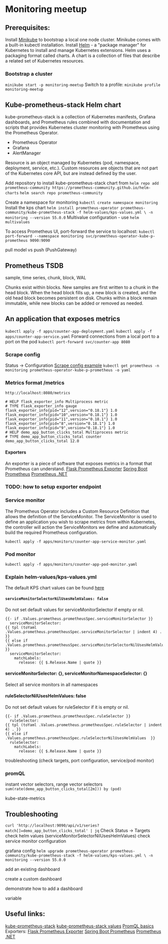 # Monitoring meetup

## Prerequisites:
Install [Minikube](https://minikube.sigs.k8s.io/docs/start/) to bootstrap a local one node cluster.
Minikube comes with a built-in kubectl installation.
Install [Helm](https://helm.sh/docs/intro/install/) - a "package manager" for Kubernetes to install and manage Kubernetes extensions.
Helm uses a packaging format called charts. 
A chart is a collection of files that describe a related set of Kubernetes resources.
### Bootstrap a cluster
`minikube start -p monitoring-meetup`
Switch to a profile:
`minikube profile monitoring-meetup`

## Kube-prometheus-stack Helm chart
kube-prometheus-stack is a collection of Kubernetes manifests, 
Grafana dashboards, and Prometheus rules combined with documentation and scripts that provides
Kubernetes cluster monitoring with Prometheus using the Prometheus Operator.
- Prometheus Operator
- Grafana
- AlertManager

Resource is an object managed by Kubernetes (pod, namespace, deployment, service, etc.).
Custom resources are objects that are not part of the Kubernetes core API, but are instead defined by the user.

Add repository to install kube-prometheus-stack chart from
`helm repo add prometheus-community https://prometheus-community.github.io/helm-charts`
`helm search repo prometheus-community`

Create a namespace for monitoring
`kubectl create namespace monitoring`
Install the kps chart
`helm install prometheus-operator prometheus-community/kube-prometheus-stack -f helm-values/kps-values.yml \
-n monitoring --version 55.0.0`
Multivalue configuration - use `helm multivalues`

To access Prometheus UI, port-forward the service to localhost:
`kubectl port-forward --namespace monitoring svc/prometheus-operator-kube-p-prometheus 9090:9090`

pull model vs push (PushGateway)

## Prometheus TSDB
sample, time series, chunk, block, WAL

Chunks exist within blocks.
New samples are first written to a chunk in the head block.
When the head block fills up, a new block is created, and the old head block becomes persistent on disk.
Chunks within a block remain immutable, while new blocks can be added or removed as needed.

## An application that exposes metrics
`kubectl apply -f apps/counter-app-deployment.yaml`
`kubectl apply -f apps/counter-app-service.yaml`
Forward connections from a local port to a port on the pod
`kubectl port-forward svc/counter-app 8080`

### Scrape config
Status -> Configuration
[Scrape config example](https://fabianlee.org/2022/07/08/prometheus-monitoring-services-using-additional-scrape-config-for-prometheus-operator/)
`kubectl get prometheus -n monitoring prometheus-operator-kube-p-prometheus -o yaml`

### Metrics format /metrics
`http://localhost:8080/metrics`
```text
# HELP flask_exporter_info Multiprocess metric
# TYPE flask_exporter_info gauge
flask_exporter_info{pid="12",version="0.18.1"} 1.0
flask_exporter_info{pid="10",version="0.18.1"} 1.0
flask_exporter_info{pid="11",version="0.18.1"} 1.0
flask_exporter_info{pid="8",version="0.18.1"} 1.0
flask_exporter_info{pid="9",version="0.18.1"} 1.0
# HELP demo_app_button_clicks_total Multiprocess metric
# TYPE demo_app_button_clicks_total counter
demo_app_button_clicks_total 12.0
```

#### Exporters
An exporter is a piece of software that exposes metrics in a format that Prometheus can understand.
[Flask Prometheus Exporter](https://pypi.org/project/prometheus-flask-exporter/)
[Spring Boot Prometheus](https://medium.com/simform-engineering/revolutionize-monitoring-empowering-spring-boot-applications-with-prometheus-and-grafana-e99c5c7248cf)
[Prometheus .NET](https://github.com/prometheus-net/prometheus-net)

### TODO: how to setup exporter endpoint

### Service monitor
The Prometheus Operator includes a Custom Resource Definition that allows the definition of the ServiceMonitor. 
The ServiceMonitor is used to define an application you wish to scrape metrics from within Kubernetes, 
the controller will action the ServiceMonitors we define and automatically build the required Prometheus configuration.

`kubectl apply -f apps/monitors/counter-app-service-monitor.yaml`

### Pod monitor
`kubectl apply -f apps/monitors/counter-app-pod-monitor.yaml`

### Explain helm-values/kps-values.yml
The default KPS chart values can be found [here](https://github.com/prometheus-community/helm-charts/blob/main/charts/kube-prometheus-stack/values.yaml)

#### `serviceMonitorSelectorNilUsesHelmValues: false`
Do not set default values for serviceMonitorSelector if empty or nil.
```
{{- if .Values.prometheus.prometheusSpec.serviceMonitorSelector }}
  serviceMonitorSelector:
{{ tpl (toYaml .Values.prometheus.prometheusSpec.serviceMonitorSelector | indent 4) . }}
{{ else if .Values.prometheus.prometheusSpec.serviceMonitorSelectorNilUsesHelmValues  }}
  serviceMonitorSelector:
    matchLabels:
      release: {{ $.Release.Name | quote }}
```
#### serviceMonitorSelector: {}, serviceMonitorNamespaceSelector: {}
Select all service monitors in all namespaces

#### ruleSelectorNilUsesHelmValues: false
Do not set default values for ruleSelector if it is empty or nil.
```
{{- if .Values.prometheus.prometheusSpec.ruleSelector }}
  ruleSelector:
{{ tpl (toYaml .Values.prometheus.prometheusSpec.ruleSelector | indent 4) . }}
{{ else if .Values.prometheus.prometheusSpec.ruleSelectorNilUsesHelmValues  }}
  ruleSelector:
    matchLabels:
      release: {{ $.Release.Name | quote }}
```

troubleshooting (check targets, port configuration, service/pod monitor)

### promQL
instant vector selectors, range vector selectors
`sum(rate(demo_app_button_clicks_total[2m])) by (pod)`

kube-state-metrics

## Troubleshooting
`curl 'http://localhost:9090/api/v1/series?match[]=demo_app_button_clicks_total' | jq`
Check Status -> Targets
check helm values (serviceMonitorSelectorNilUsesHelmValues)
check service monitor configuration

grafana config
`helm upgrade prometheus-operator prometheus-community/kube-prometheus-stack -f helm-values/kps-values.yml \
-n monitoring --version 55.0.0`

add an existing dashboard

create a custom dashboard

demonstrate how to add a dashboard


variable

## Useful links:
[kube-prometheus-stack](https://github.com/prometheus-community/helm-charts/tree/main/charts/kube-prometheus-stack)
[kube-prometheus-stack values](https://github.com/prometheus-community/helm-charts/blob/main/charts/kube-prometheus-stack/values.yaml)
[PromQL basics](https://prometheus.io/docs/prometheus/latest/querying/basics/)
Exporters:
[Flask Prometheus Exporter](https://pypi.org/project/prometheus-flask-exporter/)
[Spring Boot Prometheus](https://medium.com/simform-engineering/revolutionize-monitoring-empowering-spring-boot-applications-with-prometheus-and-grafana-e99c5c7248cf)
[Prometheus .NET](https://github.com/prometheus-net/prometheus-net)
